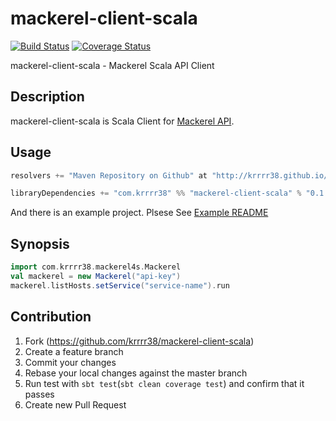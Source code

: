 mackerel-client-scala
==================

[![Build Status](https://travis-ci.org/krrrr38/mackerel-client-scala.svg)](https://travis-ci.org/krrrr38/mackerel-client-scala)
[![Coverage Status](https://img.shields.io/coveralls/krrrr38/mackerel-client-scala.svg)](https://coveralls.io/r/krrrr38/mackerel-client-scala)

mackerel-client-scala - Mackerel Scala API Client

Description
-------------

mackerel-client-scala is Scala Client for [Mackerel API](http://help-ja.mackerel.io/entry/spec/api/v0).

Usage
-------------

```scala
resolvers += "Maven Repository on Github" at "http://krrrr38.github.io/maven/"

libraryDependencies += "com.krrrr38" %% "mackerel-client-scala" % "0.1.0"
```

And there is an example project. Plsese See [Example README](https://github.com/krrrr38/mackerel-client-scala/tree/master/example)

Synopsis
------------

```scala
import com.krrrr38.mackerel4s.Mackerel
val mackerel = new Mackerel("api-key")
mackerel.listHosts.setService("service-name").run
```

Contribution
---------------
1. Fork (https://github.com/krrrr38/mackerel-client-scala)
2. Create a feature branch
3. Commit your changes
4. Rebase your local changes against the master branch
5. Run test with `sbt test`(`sbt clean coverage test`) and confirm that it passes
7. Create new Pull Request
